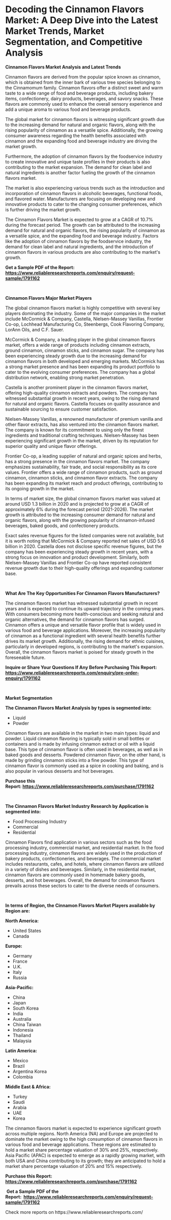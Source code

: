 <p><h1>Decoding the Cinnamon Flavors Market: A Deep Dive into the Latest Market Trends, Market Segmentation, and Competitive Analysis</h1></p><p><strong>Cinnamon Flavors Market Analysis and Latest Trends</strong></p>
<p><p>Cinnamon flavors are derived from the popular spice known as cinnamon, which is obtained from the inner bark of various tree species belonging to the Cinnamomum family. Cinnamon flavors offer a distinct sweet and warm taste to a wide range of food and beverage products, including bakery items, confectionery, dairy products, beverages, and savory snacks. These flavors are commonly used to enhance the overall sensory experience and add a unique aroma to various food and beverage products.</p><p>The global market for cinnamon flavors is witnessing significant growth due to the increasing demand for natural and organic flavors, along with the rising popularity of cinnamon as a versatile spice. Additionally, the growing consumer awareness regarding the health benefits associated with cinnamon and the expanding food and beverage industry are driving the market growth.</p><p>Furthermore, the adoption of cinnamon flavors by the foodservice industry to create innovative and unique taste profiles in their products is also contributing to the market expansion. The demand for clean label and natural ingredients is another factor fueling the growth of the cinnamon flavors market.</p><p>The market is also experiencing various trends such as the introduction and incorporation of cinnamon flavors in alcoholic beverages, functional foods, and flavored water. Manufacturers are focusing on developing new and innovative products to cater to the changing consumer preferences, which is further driving the market growth.</p><p>The Cinnamon Flavors Market is expected to grow at a CAGR of 10.7% during the forecast period. The growth can be attributed to the increasing demand for natural and organic flavors, the rising popularity of cinnamon as a versatile spice, and the expanding food and beverage industry. Factors like the adoption of cinnamon flavors by the foodservice industry, the demand for clean label and natural ingredients, and the introduction of cinnamon flavors in various products are also contributing to the market's growth.</p></p>
<p><strong>Get a Sample PDF of the Report:&nbsp; <a href="https://www.reliableresearchreports.com/enquiry/request-sample/1791162">https://www.reliableresearchreports.com/enquiry/request-sample/1791162</a></strong></p>
<p>&nbsp;</p>
<p><strong>Cinnamon Flavors Major Market Players</strong></p>
<p><p>The global cinnamon flavors market is highly competitive with several key players dominating the industry. Some of the major companies in the market include McCormick & Company, Castella, Nielsen-Massey Vanillas, Frontier Co-op, Lochhead Manufacturing Co, Steenbergs, Cook Flavoring Company, LorAnn Oils, and C.F. Sauer.</p><p>McCormick & Company, a leading player in the global cinnamon flavors market, offers a wide range of products including cinnamon extracts, ground cinnamon, cinnamon sticks, and cinnamon sugar. The company has been experiencing steady growth due to the increasing demand for cinnamon flavors in both developed and emerging markets. McCormick has a strong market presence and has been expanding its product portfolio to cater to the evolving consumer preferences. The company has a global distribution network, enabling strong market penetration.</p><p>Castella is another prominent player in the cinnamon flavors market, offering high-quality cinnamon extracts and powders. The company has witnessed substantial growth in recent years, owing to the rising demand for natural and organic flavors. Castella focuses on quality assurance and sustainable sourcing to ensure customer satisfaction.</p><p>Nielsen-Massey Vanillas, a renowned manufacturer of premium vanilla and other flavor extracts, has also ventured into the cinnamon flavors market. The company is known for its commitment to using only the finest ingredients and traditional crafting techniques. Nielsen-Massey has been experiencing significant growth in the market, driven by its reputation for superior quality and unique flavor offerings.</p><p>Frontier Co-op, a leading supplier of natural and organic spices and herbs, has a strong presence in the cinnamon flavors market. The company emphasizes sustainability, fair trade, and social responsibility as its core values. Frontier offers a wide range of cinnamon products, such as ground cinnamon, cinnamon sticks, and cinnamon flavor extracts. The company has been expanding its market reach and product offerings, contributing to its ongoing growth in the market.</p><p>In terms of market size, the global cinnamon flavors market was valued at around USD 1.3 billion in 2020 and is projected to grow at a CAGR of approximately 6% during the forecast period (2021-2026). The market growth is attributed to the increasing consumer demand for natural and organic flavors, along with the growing popularity of cinnamon-infused beverages, baked goods, and confectionery products.</p><p>Exact sales revenue figures for the listed companies were not available, but it is worth noting that McCormick & Company reported net sales of USD 5.6 billion in 2020. Castella does not disclose specific revenue figures, but the company has been experiencing steady growth in recent years, with a strong focus on innovation and product development. Similarly, both Nielsen-Massey Vanillas and Frontier Co-op have reported consistent revenue growth due to their high-quality offerings and expanding customer base.</p></p>
<p>&nbsp;</p>
<p><strong>What Are The Key Opportunities For Cinnamon Flavors Manufacturers?</strong></p>
<p><p>The cinnamon flavors market has witnessed substantial growth in recent years and is expected to continue its upward trajectory in the coming years. With consumers becoming more health-conscious and seeking natural and organic alternatives, the demand for cinnamon flavors has surged. Cinnamon offers a unique and versatile flavor profile that is widely used in various food and beverage applications. Moreover, the increasing popularity of cinnamon as a functional ingredient with several health benefits further drives its market growth. Additionally, the rising demand for ethnic cuisines, particularly in developed regions, is contributing to the market's expansion. Overall, the cinnamon flavors market is poised for steady growth in the foreseeable future.</p></p>
<p><strong>Inquire or Share Your Questions If Any Before Purchasing This Report: <a href="https://www.reliableresearchreports.com/enquiry/pre-order-enquiry/1791162">https://www.reliableresearchreports.com/enquiry/pre-order-enquiry/1791162</a></strong></p>
<p>&nbsp;</p>
<p><strong>Market Segmentation</strong></p>
<p><strong>The Cinnamon Flavors Market Analysis by types is segmented into:</strong></p>
<p><ul><li>Liquid</li><li>Powder</li></ul></p>
<p><p>Cinnamon flavors are available in the market in two main types: liquid and powder. Liquid cinnamon flavoring is typically sold in small bottles or containers and is made by infusing cinnamon extract or oil with a liquid base. This type of cinnamon flavor is often used in beverages, as well as in baked goods and desserts. Powdered cinnamon flavor, on the other hand, is made by grinding cinnamon sticks into a fine powder. This type of cinnamon flavor is commonly used as a spice in cooking and baking, and is also popular in various desserts and hot beverages.</p></p>
<p><strong>Purchase this Report:&nbsp;<a href="https://www.reliableresearchreports.com/purchase/1791162">https://www.reliableresearchreports.com/purchase/1791162</a></strong></p>
<p>&nbsp;</p>
<p><strong>The Cinnamon Flavors Market Industry Research by Application is segmented into:</strong></p>
<p><ul><li>Food Processing Industry</li><li>Commercial</li><li>Residential</li></ul></p>
<p><p>Cinnamon Flavors find application in various sectors such as the food processing industry, commercial market, and residential market. In the food processing industry, cinnamon flavors are widely used in the production of bakery products, confectioneries, and beverages. The commercial market includes restaurants, cafes, and hotels, where cinnamon flavors are utilized in a variety of dishes and beverages. Similarly, in the residential market, cinnamon flavors are commonly used in homemade bakery goods, desserts, and hot beverages. Overall, the demand for cinnamon flavors prevails across these sectors to cater to the diverse needs of consumers.</p></p>
<p>&nbsp;</p>
<p><strong>In terms of Region, the Cinnamon Flavors Market Players available by Region are:</strong></p>
<p>
    <p> <strong> North America: </strong>
        <ul>
            <li>United States</li>
            <li>Canada</li>
        </ul>
        </p> 
    <p> <strong> Europe: </strong>
        <ul>
            <li>Germany</li>
            <li>France</li>
            <li>U.K.</li>
            <li>Italy</li>
            <li>Russia</li>
        </ul>
        </p> 
    <p> <strong> Asia-Pacific: </strong>
        <ul>
            <li>China</li>
            <li>Japan</li>
            <li>South Korea</li>
            <li>India</li>
            <li>Australia</li>
            <li>China Taiwan</li>
            <li>Indonesia</li>
            <li>Thailand</li>
            <li>Malaysia</li>
        </ul>
        </p> 
    <p> <strong> Latin America: </strong>
        <ul>
            <li>Mexico</li>
            <li>Brazil</li>
            <li>Argentina Korea</li>
            <li>Colombia</li>
        </ul>
        </p> 
    <p> <strong> Middle East & Africa: </strong>
        <ul>
            <li>Turkey</li>
            <li>Saudi</li>
            <li>Arabia</li>
            <li>UAE</li>
            <li>Korea</li>
        </ul>
    </p>
    </p>
<p><p>The cinnamon flavors market is expected to experience significant growth across multiple regions. North America (NA) and Europe are projected to dominate the market owing to the high consumption of cinnamon flavors in various food and beverage applications. These regions are estimated to hold a market share percentage valuation of 30% and 25%, respectively. Asia Pacific (APAC) is expected to emerge as a rapidly growing market, with both USA and China contributing to its growth; they are anticipated to hold a market share percentage valuation of 20% and 15% respectively.</p></p>
<p><strong>Purchase this Report: <a href="https://www.reliableresearchreports.com/purchase/1791162">https://www.reliableresearchreports.com/purchase/1791162</a></strong></p>
<p>&nbsp;<strong>Get a Sample PDF of the Report:&nbsp;&nbsp;<a href="https://www.reliableresearchreports.com/enquiry/request-sample/1791162">https://www.reliableresearchreports.com/enquiry/request-sample/1791162</a></strong></p>
<p><strong></strong></p>
<p>Check more reports on https://www.reliableresearchreports.com/</p>